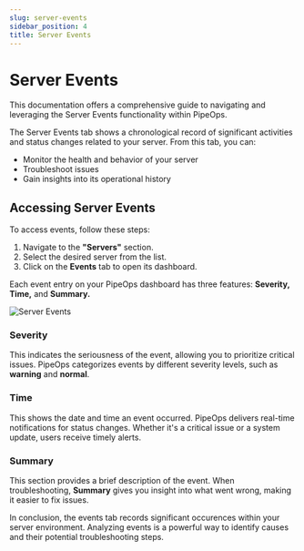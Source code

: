 ```yaml
---
slug: server-events
sidebar_position: 4
title: Server Events
---
```


# Server Events

This documentation offers a comprehensive guide to navigating and leveraging the Server Events functionality within PipeOps.

The Server Events tab shows a chronological record of significant activities and status changes related to your server. From this tab, you can:
- Monitor the health and behavior of your server
- Troubleshoot issues
- Gain insights into its operational history


## Accessing Server Events

To access events, follow these steps:
1. Navigate to the **"Servers"** section.
2. Select the desired server from the list.
3. Click on the **Events** tab to open its dashboard.

Each event entry on your PipeOps dashboard has three features: **Severity, Time,** and **Summary.** 

![Server Events](https://pub-950943fa1bc54978bed46ef104f9d81a.r2.dev/Documentation%20Images/server-events.png)

### Severity
This indicates the seriousness of the event, allowing you to prioritize critical issues. PipeOps categorizes events by different severity levels, such as **warning** and **normal**.

### Time 
This shows the date and time an event occurred. PipeOps delivers real-time notifications for status changes. Whether it's a critical issue or a system update, users receive timely alerts.

### Summary 
This section provides a brief description of the event. When troubleshooting, **Summary** gives you insight into what went wrong, making it easier to fix issues. 


In conclusion, the events tab records significant occurences within your server environment. Analyzing events is a powerful way to identify causes and their potential troubleshooting steps. 
